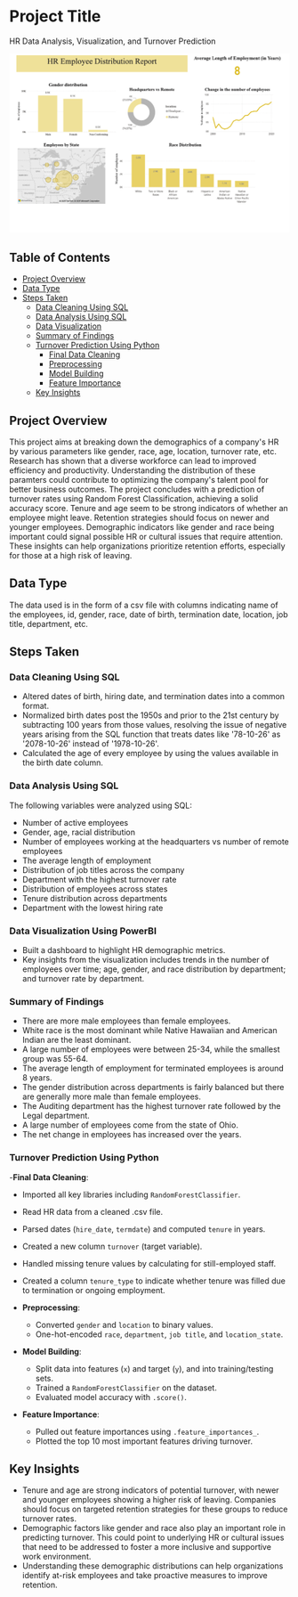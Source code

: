 # Project Title
HR Data Analysis, Visualization, and Turnover Prediction

![Dashboard Screenshot](https://github.com/momamis/HR-Project/blob/main/hr_dashboard.png)

## Table of Contents
- [Project Overview](#project-overview)
- [Data Type](#data-type)
- [Steps Taken](#steps-taken)
    - [Data Cleaning Using SQL](#data-cleaning-using-sql)
    - [Data Analysis Using SQL](#data-analysis-using-sql)
    - [Data Visualization](#data-visualization)
    - [Summary of Findings](#summary-of-findings)
    - [Turnover Prediction Using Python](#turnover-prediction-using-python)
      - [Final Data Cleaning](#final-data-cleaning)
      - [Preprocessing](#preprocessing)
      - [Model Building](#model-building)
      - [Feature Importance](#feature-importance)
  - [Key Insights](#key-insights)

## Project Overview
This project aims at breaking down the demographics of a company's HR by various parameters like gender, race, age, location, turnover rate, etc. Research has shown that a diverse workforce can lead to improved efficiency and productivity. Understanding the distribution of these paramters could contribute to optimizing the company's talent pool for better business outcomes. The project concludes with a prediction of turnover rates using Random Forest Classification, achieving a solid accuracy score. Tenure and age seem to be strong indicators of whether an employee might leave. Retention strategies should focus on newer and younger employees. Demographic indicators like gender and race being important could signal possible HR or cultural issues that require attention. These insights can help organizations prioritize retention efforts, especially for those at a high risk of leaving.

## Data Type
The data used is in the form of a csv file with columns indicating name of the employees, id, gender, race, date of birth, termination date, location, job title, department, etc.

## Steps Taken

### Data Cleaning Using SQL
- Altered dates of birth, hiring date, and termination dates into a common format.
- Normalized birth dates post the 1950s and prior to the 21st century by subtracting 100 years from those values, resolving the issue of negative years arising from the SQL function that treats dates like '78-10-26' as '2078-10-26' instead of '1978-10-26'.
- Calculated the age of every employee by using the values available in the birth date column.

### Data Analysis Using SQL
The following variables were analyzed using SQL:
- Number of active employees
- Gender, age, racial distribution
- Number of employees working at the headquarters vs number of remote employees
- The average length of employment
- Distribution of job titles across the company
- Department with the highest turnover rate
- Distribution of employees across states
- Tenure distribution across departments
- Department with the lowest hiring rate

### Data Visualization Using PowerBI
- Built a dashboard to highlight HR demographic metrics.
- Key insights from the visualization includes trends in the number of employees over time; age, gender, and race distribution by department; and turnover rate by department.

### Summary of Findings
- There are more male employees than female employees.
- White race is the most dominant while Native Hawaiian and American Indian are the least dominant.
- A large number of employees were between 25-34, while the smallest group was 55-64.
- The average length of employment for terminated employees is around 8 years.
- The gender distribution across departments is fairly balanced but there are generally more male than female employees.
- The Auditing department has the highest turnover rate followed by the Legal department.
- A large number of employees come from the state of Ohio.
- The net change in employees has increased over the years.

### Turnover Prediction Using Python

-**Final Data Cleaning**:
 - Imported all key libraries including `RandomForestClassifier`.
 - Read HR data from a cleaned .csv file.
 - Parsed dates (`hire_date`, `termdate`) and computed `tenure` in years.
 - Created a new column `turnover` (target variable).
 - Handled missing tenure values by calculating for still-employed staff.
 - Created a column `tenure_type` to indicate whether tenure was filled due to termination or ongoing employment.
   
- **Preprocessing**:
  - Converted `gender` and `location` to binary values.
  - One-hot-encoded `race`, `department`, `job title`, and `location_state`.
    
- **Model Building**:
  - Split data into features (`x`) and target (`y`), and into training/testing sets.
  - Trained a `RandomForestClassifier` on the dataset.
  - Evaluated model accuracy with `.score()`.
    
- **Feature Importance**:
  - Pulled out feature importances using `.feature_importances_`.
  - Plotted the top 10 most important features driving turnover.

## Key Insights
- Tenure and age are strong indicators of potential turnover, with newer and younger employees showing a higher risk of leaving. Companies should focus on targeted retention strategies for these groups to reduce 
  turnover rates.
- Demographic factors like gender and race also play an important role in predicting turnover. This could point to underlying HR or cultural issues that need to be addressed to foster a more inclusive and 
  supportive work environment.
- Understanding these demographic distributions can help organizations identify at-risk employees and take proactive measures to improve retention.

  




